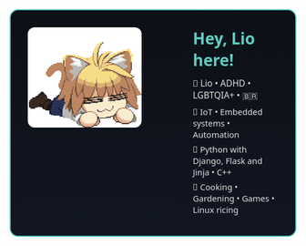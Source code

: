 <table style="width:100%; max-width:750px; border: 2px solid #5ecec4ff; border-radius: 15px; border-collapse: separate; border-spacing: 0; font-family: 'Noto Sans', sans-serif; background: linear-gradient(180deg, #0c1016, #111622); color: #e0e0e0;">
  <tr>
    <!-- GIF Column -->
    <td style="width:220px; vertical-align: top; padding: 30px 40px 30px 30px;">
      <img src="./assets/neco.gif" alt="Neco Gif" width="200" style="border-radius: 12px;"/>
    </td>
    <!-- Text Column -->
    <td style="vertical-align: top; padding: 30px;">
      <h1 style="margin: 0 0 12px 0; font-size: 2em; color:#5ecec4ff;">Hey, Lio here!</h1>
      <p style="margin: 8px 0; font-size: 1.1em;">💫 Lio • ADHD • LGBTQIA+ • 🇧🇷</p>
      <p style="margin: 6px 0; font-size: 1.05em;">🤖 IoT • Embedded systems • Automation</p>
      <p style="margin: 6px 0; font-size: 1.05em;">🧰 Python with Django, Flask and Jinja • C++</p>
      <p style="margin: 6px 0; font-size: 1.05em;">🧡 Cooking • Gardening • Games • Linux ricing</p>
    </td>
  </tr>
</table>
